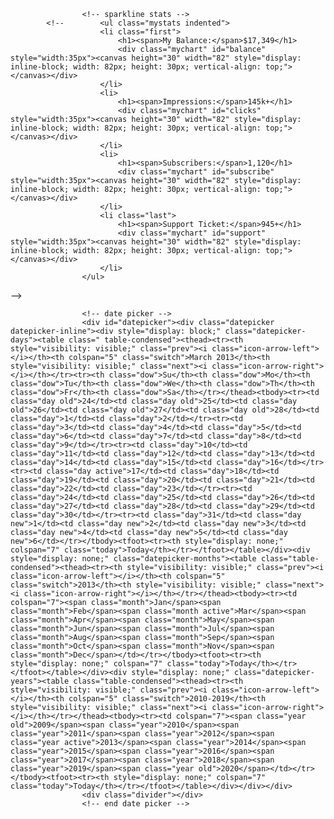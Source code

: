					<!-- sparkline stats -->
			<!--		<ul class="mystats indented">
		                <li class="first">
		                    <h1><span>My Balance:</span>$17,349</h1>
		                    <div class="mychart" id="balance" style="width:35px"><canvas height="30" width="82" style="display: inline-block; width: 82px; height: 30px; vertical-align: top;"></canvas></div>
		                </li>
		                <li>
		                    <h1><span>Impressions:</span>145k+</h1>
		                    <div class="mychart" id="clicks" style="width:35px"><canvas height="30" width="82" style="display: inline-block; width: 82px; height: 30px; vertical-align: top;"></canvas></div>
		                </li>
		                <li>
		                    <h1><span>Subscribers:</span>1,120</h1>
		                    <div class="mychart" id="subscribe" style="width:35px"><canvas height="30" width="82" style="display: inline-block; width: 82px; height: 30px; vertical-align: top;"></canvas></div>
		                </li>
		                <li class="last">
		                    <h1><span>Support Ticket:</span>945+</h1>
		                    <div class="mychart" id="support" style="width:35px"><canvas height="30" width="82" style="display: inline-block; width: 82px; height: 30px; vertical-align: top;"></canvas></div>
		                </li>
		            </ul>
-->
		            <div class="divider"></div>
		            <!-- end aside progress bars -->
					
					<!-- date picker -->
					<div id="datepicker"><div class="datepicker datepicker-inline"><div style="display: block;" class="datepicker-days"><table class=" table-condensed"><thead><tr><th style="visibility: visible;" class="prev"><i class="icon-arrow-left"></i></th><th colspan="5" class="switch">March 2013</th><th style="visibility: visible;" class="next"><i class="icon-arrow-right"></i></th></tr><tr><th class="dow">Su</th><th class="dow">Mo</th><th class="dow">Tu</th><th class="dow">We</th><th class="dow">Th</th><th class="dow">Fr</th><th class="dow">Sa</th></tr></thead><tbody><tr><td class="day old">24</td><td class="day old">25</td><td class="day old">26</td><td class="day old">27</td><td class="day old">28</td><td class="day">1</td><td class="day">2</td></tr><tr><td class="day">3</td><td class="day">4</td><td class="day">5</td><td class="day">6</td><td class="day">7</td><td class="day">8</td><td class="day">9</td></tr><tr><td class="day">10</td><td class="day">11</td><td class="day">12</td><td class="day">13</td><td class="day">14</td><td class="day">15</td><td class="day">16</td></tr><tr><td class="day active">17</td><td class="day">18</td><td class="day">19</td><td class="day">20</td><td class="day">21</td><td class="day">22</td><td class="day">23</td></tr><tr><td class="day">24</td><td class="day">25</td><td class="day">26</td><td class="day">27</td><td class="day">28</td><td class="day">29</td><td class="day">30</td></tr><tr><td class="day">31</td><td class="day new">1</td><td class="day new">2</td><td class="day new">3</td><td class="day new">4</td><td class="day new">5</td><td class="day new">6</td></tr></tbody><tfoot><tr><th style="display: none;" colspan="7" class="today">Today</th></tr></tfoot></table></div><div style="display: none;" class="datepicker-months"><table class="table-condensed"><thead><tr><th style="visibility: visible;" class="prev"><i class="icon-arrow-left"></i></th><th colspan="5" class="switch">2013</th><th style="visibility: visible;" class="next"><i class="icon-arrow-right"></i></th></tr></thead><tbody><tr><td colspan="7"><span class="month">Jan</span><span class="month">Feb</span><span class="month active">Mar</span><span class="month">Apr</span><span class="month">May</span><span class="month">Jun</span><span class="month">Jul</span><span class="month">Aug</span><span class="month">Sep</span><span class="month">Oct</span><span class="month">Nov</span><span class="month">Dec</span></td></tr></tbody><tfoot><tr><th style="display: none;" colspan="7" class="today">Today</th></tr></tfoot></table></div><div style="display: none;" class="datepicker-years"><table class="table-condensed"><thead><tr><th style="visibility: visible;" class="prev"><i class="icon-arrow-left"></i></th><th colspan="5" class="switch">2010-2019</th><th style="visibility: visible;" class="next"><i class="icon-arrow-right"></i></th></tr></thead><tbody><tr><td colspan="7"><span class="year old">2009</span><span class="year">2010</span><span class="year">2011</span><span class="year">2012</span><span class="year active">2013</span><span class="year">2014</span><span class="year">2015</span><span class="year">2016</span><span class="year">2017</span><span class="year">2018</span><span class="year">2019</span><span class="year old">2020</span></td></tr></tbody><tfoot><tr><th style="display: none;" colspan="7" class="today">Today</th></tr></tfoot></table></div></div></div>
					<div class="divider"></div>
					<!-- end date picker -->
					
